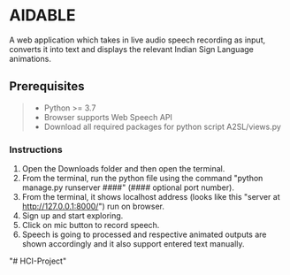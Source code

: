 # AIDABLE
A web application which takes in live audio speech recording as input, converts it into text and displays the relevant Indian Sign Language animations.

## Prerequisites

>- Python >= 3.7
>- Browser supports Web Speech API
>- Download all required packages for python script A2SL/views.py

### Instructions

1. Open the Downloads folder and then open the terminal.
2. From the terminal, run the python file using the command "python manage.py runserver ####" (#### optional port number).
3. From the terminal, it shows localhost address (looks like this "server at http://127.0.0.1:8000/") run on browser.
4. Sign up and start exploring.
5. Click on mic button to record speech.
6. Speech is going to processed and respective animated outputs are shown accordingly and it also support entered text manually.



"# HCI-Project" 
